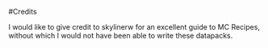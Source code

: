#Credits

I would like to give credit to skylinerw for an excellent guide to MC Recipes, without which I would not have been able to write these datapacks. 

